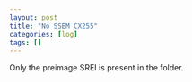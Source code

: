 ```yaml
---
layout: post
title: "No SSEM CX255"
categories: [log]
tags: []
---
```



Only the preimage SREI is present in the folder. 
